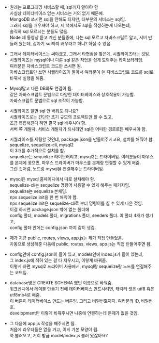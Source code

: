 
- 원래는 프로그래밍 서비스할 때, sql까지 알아야 함  
  사실상 데이터베이스 없는 서비스는 거의 없기 때문에.  
  MongoDB 쓰시면 sql을 안해도 되지만,
  대부분의 서비스는 sql임.  
  그래서 sql을 배우셔야 하고, 제 책에서도 sql을 작성하는게 나오는데,  
  솔직히 sql 모르시는 분들도 많음.  
  Node 제 동영상 듣고 계신 분들중에, 나는 sql 모르고 자바스크립트 알고, 서버 만들러 왔는데,
  갑자기 sql까지 배우라고 하니? 하실 수 있음.
  
- 그래서 데이터베이스는 써야겠고, 그래서 타협점을 찾은게, 시퀄라이즈라는 것임. 
  시퀄라이즈는 mysql이나 다른 sql 같은 작업을 쉽게 도와주는 라이브러리임.  
  여러분은 자바스크립트 코드만 쓰시면 됨.  
  자바스크립트만 쓰면 시퀄라이즈가 알아서 여러분이 쓴 자바스크립트 코드를 sql로 바꿔서 실행을 해줌.  
  
- Mysql말고 다른 DB와도 연결이 됨.  
  같은 자바스크립트 문법으로 다양한 데이터베이스와 상호작용이 가능함.  
  자바스크립트 문법으로 sql 조작이 가능함.  
  
- 시퀄라이즈 알면 sql 안 배워도 되나요?  
  시퀄라이즈로는 간단한 초기 규모의 프로젝트만 할 수 있고,  
  조금 복잡해진다 하면 결국 sql 배우셔야 함.  
  서버 쪽 개발자, 서비스 개발자가 되시려면 sql은 어떠한 경로로든 배우셔야 함.  
  
- 시퀄라이즈를 세팅할 것인데, package.json을 만들어주시고요, 
  설치를 해줘야 함.  
  sequelize, sequelize-cli, mysql2   
  이 3개를 추가적으로 설치를 함.  
  sequelize는 sequelize 라이브러리고, mysql2는 드라이버임. 
  여러분들이 마우스를 본체에 꽂으면, 마우스 드라이버가 마우스를 본체랑 연결할 수 있게 해줌.  
  그런 것처럼, 노드랑 mysql을 연결해주는 드라이버임.  
  
- mysql은 mysql 홈페이지에서 따로 설치해야 함.    
  sequelize-cli는 sequelize 명령어 사용할 수 있게 해주는 패키지임.  
  sequelize는 sequelize 본체임.  
  npx sequelize init을 한 번 해줘야 함.  
  npx sequelize init은 sequelize-cli로 부터 명령어를 칠 수 있게 나온 것임.  
  이걸 하시면 package.json 밖에 없는 폴더에  
  config 폴더, models 폴더, migrations 폴더, seeders 폴더. 이 폴더 4개가 생기고,  
  config 폴더 안에는 config.json 까지 같이 생김.  
  
- 제가 지금 public, routes, views, app.js는 제가 직접 만들었음.  
  자동으로 생성해준 다음에 public, routes, views, app.js는 직접 만들어주면 됨.  

- config안에 config.json이 들어 있고, models안에 index.js가 들어 있는데,  
  그 index.js에 적혀 있는 걸 다 지우시고, 이렇게 바꿔줌.  
  이렇게 하면 mysql2 드라이버 사용에서, mysql랑 sequelize랑 노드를 연결해주는 코드임.  
  
- database명은 CREATE SCHEMA 했던 이름으로 바꿔줌.  
  워크벤치에서 테이블 만들기 전에 데이터베이스 만드시려면,
  캐릭터 셋은 utf8 혹은 utf8mb4로 해줌.  
  이 버튼이 데이터베이스 만드는 버튼임. 
  그리고 비밀번호까지. 여러분의 ID, 비밀번호.  
  development만 이렇게 바꿔주시면 나중에 연결하는데 문제가 없을 것임.  
  
- 그 다음에 app.js 작성을 해주시면 됨.    
  처음에 라우터들은 없을 거고, 이게 기본 모양이 됨.   
  쭉 불러오고, 저희 방금 model/index.js 불러 왔잖아요?  
  
  
  
  
  
  
  
  
  
  
  
  
  
  
  
  
  

